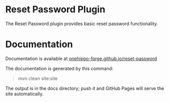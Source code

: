 # Reset Password Plugin

The Reset Password plugin provides basic reset password functionality. 

# Documentation 

Documentation is available at [onehippo-forge.github.io/reset-password](https://onehippo-forge.github.io/reset-password)

The documentation is generated by this command:

 > mvn clean site:site
 
The output is in the docs directory; push it and GitHub Pages will serve the site automatically. 

